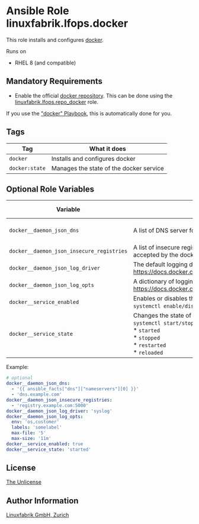 # Ansible Role linuxfabrik.lfops.docker

This role installs and configures [docker](https://www.docker.com/).

Runs on

* RHEL 8 (and compatible)


## Mandatory Requirements

* Enable the official [docker repository](https://docs.docker.com/engine/install/centos/#install-using-the-repository). This can be done using the [linuxfabrik.lfops.repo_docker](https://github.com/Linuxfabrik/lfops/tree/main/roles/repo_docker) role.

If you use the ["docker" Playbook](https://github.com/Linuxfabrik/lfops/blob/main/playbooks/docker.yml), this is automatically done for you.


## Tags

| Tag            | What it does                            |
| ---            | ------------                            |
| `docker`       | Installs and configures docker          |
| `docker:state` | Manages the state of the docker service |


## Optional Role Variables

| Variable | Description | Default Value |
| -------- | ----------- | ------------- |
| `docker__daemon_json_dns`| A list of DNS server for all Docker containers. | The server's nameserver |
| `docker__daemon_json_insecure_registries`| A list of insecure registries (without TLS) which should be accepted by the docker daemon. | unset |
| `docker__daemon_json_log_driver`| The default logging driver for all containers. Possible options: <https://docs.docker.com/config/containers/logging/configure/>. | `'syslog'` |
| `docker__daemon_json_log_opts`| A dictionary of logging options. Possible options: <https://docs.docker.com/config/containers/logging/configure/>. | unset |
| `docker__service_enabled`| Enables or disables the docker service, analogous to `systemctl enable/disable`. | `true` |
| `docker__service_state`| Changes the state of the docker service, analogous to `systemctl start/stop/restart/reload`. Possible options:<br> * `started`<br> * `stopped`<br> * `restarted`<br> * `reloaded` | `'started'` |

Example:
```yaml
# optional
docker__daemon_json_dns:
  - '{{ ansible_facts["dns"]["nameservers"][0] }}'
  - 'dns.example.com'
docker__daemon_json_insecure_registries:
  - 'registry.example.com:5000'
docker__daemon_json_log_driver: 'syslog'
docker__daemon_json_log_opts:
  env: 'os,customer'
  labels: 'somelabel'
  max-file: '5'
  max-size: '11m'
docker__service_enabled: true
docker__service_state: 'started'
```


## License

[The Unlicense](https://unlicense.org/)


## Author Information

[Linuxfabrik GmbH, Zurich](https://www.linuxfabrik.ch)
